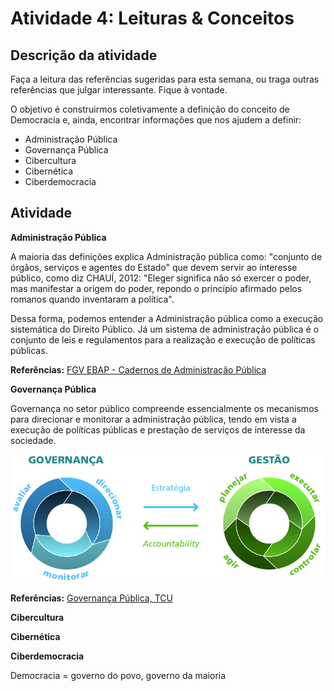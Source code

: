 # Atividade 4: Leituras & Conceitos

## Descrição da atividade

Faça a leitura das referências sugeridas para esta semana, ou traga outras referências que julgar interessante. Fique à vontade.

O objetivo é construirmos coletivamente a definição do conceito de Democracia e, ainda, encontrar informações que nos ajudem a definir:

* Administração Pública
* Governança Pública
* Cibercultura 
* Cibernética 
* Ciberdemocracia 

## Atividade

**Administração Pública**

A maioria das definições explica Administração pública como: "conjunto de órgãos, serviços e agentes do Estado" que devem servir ao interesse público, como diz CHAUÍ, 2012: "Eleger significa não só exercer o poder, mas manifestar a origem do poder, repondo o princípio afirmado pelos romanos quando inventaram a política".

Dessa forma, podemos entender a Administração pública como a execução sistemática do Direito Público. Já um sistema de administração pública é o conjunto de leis e regulamentos para a realização e execução de políticas públicas.

**Referências:** [FGV EBAP - Cadernos de Administração Pública](https://bibliotecadigital.fgv.br/dspace/handle/10438/11890)

**Governança Pública**

Governança no setor público compreende essencialmente os mecanismos para direcionar e monitorar a administração pública, tendo em vista a execução de políticas públicas e prestação de serviços de interesse da sociedade.

![Fonte: Governan&#xE7;a P&#xFA;blica, TCU](../.gitbook/assets/image.png)

**Referências:**  [Governança Pública, TCU](https://portal.tcu.gov.br/governanca/governancapublica/governanca-no-setor-publico/)

**Cibercultura** 

**Cibernética** 

**Ciberdemocracia** 

Democracia = governo do povo, governo da maioria

